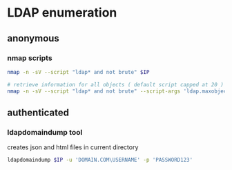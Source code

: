 # LDAP enumeration

## anonymous

### nmap scripts
```bash
nmap -n -sV --script "ldap* and not brute" $IP

# retrieve information for all objects ( default script capped at 20 )
nmap -n -sV --script "ldap* and not brute" --script-args 'ldap.maxobjects=-1' $IP | tee nmap-ldap.log
```

## authenticated

### ldapdomaindump tool
creates json and html files in current directory
```bash
ldapdomaindump $IP -u 'DOMAIN.COM\USERNAME' -p 'PASSWORD123'
```
